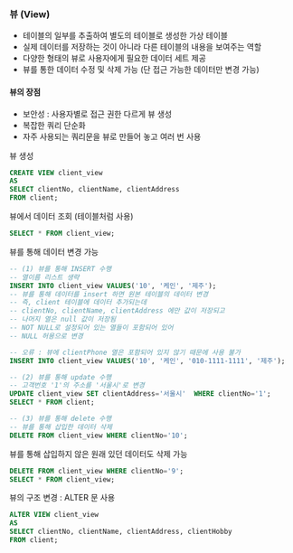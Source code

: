 ### 뷰 (View)
- 테이블의 일부를 추출하여 별도의 테이블로 생성한 가상 테이블
- 실제 데이터를 저장하는 것이 아니라 다른 테이블의 내용을 보여주는 역할 
- 다양한 형태의 뷰로 사용자에게 필요한 데이터 세트 제공
- 뷰를 통한 데이터 수정 및 삭제 가능 (단 접근 가능한 데이터만 변경 가능)
#### 뷰의 장점
- 보안성 : 사용자별로 접근 권한 다르게 뷰 생성
- 복잡한 쿼리 단순화
- 자주 사용되는 쿼리문을 뷰로 만들어 놓고 여러 번 사용

뷰 생성
```sql
CREATE VIEW client_view
AS
SELECT clientNo, clientName, clientAddress
FROM client;
```

뷰에서 데이터 조회 (테이블처럼 사용)
```sql
SELECT * FROM client_view;
```

뷰를 통해 데이터 변경 가능
```sql
-- (1) 뷰를 통해 INSERT 수행
-- 열이름 리스트 생략
INSERT INTO client_view VALUES('10', '케인', '제주');
-- 뷰를 통해 데이터를 insert 하면 원본 테이블의 데이터 변경
-- 즉, client 테이블에 데이터 추가되는데
-- clientNo, clientName, clientAddress 에만 값이 저장되고
-- 나머지 열은 null 값이 저장됨
-- NOT NULL로 설정되어 있는 열들이 포함되어 있어
-- NULL 허용으로 변경

-- 오류 : 뷰에 clientPhone 열은 포함되어 있지 않기 때문에 사용 불가
INSERT INTO client_view VALUES('10', '케인', '010-1111-1111', '제주');

-- (2) 뷰를 통해 update 수행
-- 고객번호 '1'의 주소를 '서울시'로 변경
UPDATE client_view SET clientAddress='서울시'  WHERE clientNo='1';
SELECT * FROM client;

-- (3) 뷰를 통해 delete 수행
-- 뷰를 통해 삽입한 데이터 삭제
DELETE FROM client_view WHERE clientNo='10';
```

뷰를 통해 삽입하지 않은 원래 있던 데이터도 삭제 가능
```sql
DELETE FROM client_view WHERE clientNo='9';
SELECT * FROM client_view;
```

뷰의 구조 변경 : ALTER 문 사용
```sql
ALTER VIEW client_view
AS
SELECT clientNo, clientName, clientAddress, clientHobby
FROM client;
```

